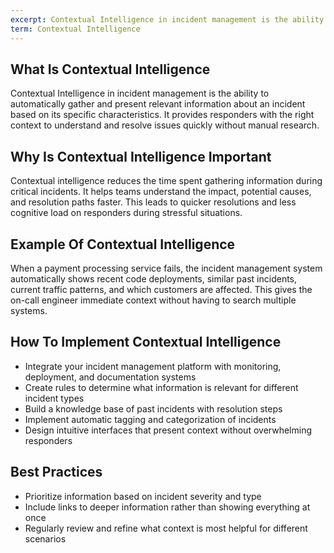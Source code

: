 ```yaml
---
excerpt: Contextual Intelligence in incident management is the ability to automatically gather and present relevant information about an incident based on its specific characteristics.
term: Contextual Intelligence
---
```

## What Is Contextual Intelligence

Contextual Intelligence in incident management is the ability to automatically gather and present relevant information about an incident based on its specific characteristics. It provides responders with the right context to understand and resolve issues quickly without manual research.

## Why Is Contextual Intelligence Important

Contextual intelligence reduces the time spent gathering information during critical incidents. It helps teams understand the impact, potential causes, and resolution paths faster. This leads to quicker resolutions and less cognitive load on responders during stressful situations.

## Example Of Contextual Intelligence

When a payment processing service fails, the incident management system automatically shows recent code deployments, similar past incidents, current traffic patterns, and which customers are affected. This gives the on-call engineer immediate context without having to search multiple systems.

## How To Implement Contextual Intelligence

- Integrate your incident management platform with monitoring, deployment, and documentation systems
- Create rules to determine what information is relevant for different incident types
- Build a knowledge base of past incidents with resolution steps
- Implement automatic tagging and categorization of incidents
- Design intuitive interfaces that present context without overwhelming responders

## Best Practices

- Prioritize information based on incident severity and type
- Include links to deeper information rather than showing everything at once
- Regularly review and refine what context is most helpful for different scenarios